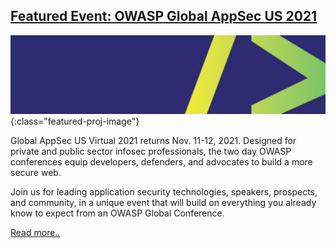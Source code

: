 ## [Featured Event: OWASP Global AppSec US 2021](https://usa.globalappsec.org/)

![OWASP Global AppSec US 2021 Virtual](/assets/images/content/featured_event_usa.png){:class="featured-proj-image"}

Global AppSec US Virtual 2021 returns Nov. 11-12, 2021. Designed for private and public sector infosec professionals, the two day OWASP conferences equip developers, defenders, and advocates to build a more secure web.

Join us for leading application security technologies, speakers, prospects, and community, in a unique event that will build on everything you already know to expect from an OWASP Global Conference.     

[Read more..](/events/spotlight/)


